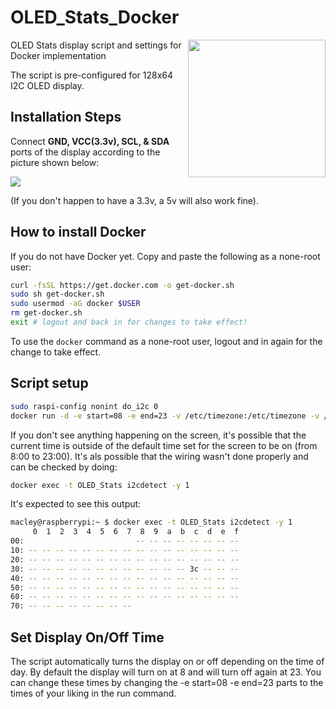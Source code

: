 # OLED_Stats_Docker

<img align="right" src="https://www.the-diy-life.com/wp-content/uploads/2022/09/187172812-de2de65c-bd30-40e7-a852-2d424edc27ab.jpg" height="220"></img>

OLED Stats display script and settings for Docker implementation

The script is pre-configured for 128x64 I2C OLED display.

## Installation Steps

Connect **GND, VCC(3.3v), SCL, & SDA** ports of the display according to the picture shown below:

<img src="https://www.the-diy-life.com/wp-content/uploads/2021/11/Screenshot-2021-11-14-at-22.16.39-1024x576.jpg">

(If you don't happen to have a 3.3v, a 5v will also work fine).

## How to install Docker

If you do not have Docker yet. Copy and paste the following as a none-root user:

```bash
curl -fsSL https://get.docker.com -o get-docker.sh
sudo sh get-docker.sh
sudo usermod -aG docker $USER
rm get-docker.sh
exit # logout and back in for changes to take effect!
```

To use the `docker` command as a none-root user, logout and in again for the change to take effect.

## Script setup

```bash
sudo raspi-config nonint do_i2c 0
docker run -d -e start=08 -e end=23 -v /etc/timezone:/etc/timezone -v /etc/localtime:/etc/localtime --network=host --device=/dev/i2c-1 --device=/dev/gpiomem --restart=on-failure --name OLED_Stats mklements/oled_stats
```

If you don't see anything happening on the screen, it's possible that the current time is outside of the default time set for the screen to be on (from 8:00 to 23:00).
It's als possible that the wiring wasn't done properly and can be checked by doing:

```bash
docker exec -t OLED_Stats i2cdetect -y 1
```

It's expected to see this output:
```bash
macley@raspberrypi:~ $ docker exec -t OLED_Stats i2cdetect -y 1
     0  1  2  3  4  5  6  7  8  9  a  b  c  d  e  f
00:                         -- -- -- -- -- -- -- --
10: -- -- -- -- -- -- -- -- -- -- -- -- -- -- -- --
20: -- -- -- -- -- -- -- -- -- -- -- -- -- -- -- --
30: -- -- -- -- -- -- -- -- -- -- -- -- 3c -- -- --
40: -- -- -- -- -- -- -- -- -- -- -- -- -- -- -- --
50: -- -- -- -- -- -- -- -- -- -- -- -- -- -- -- --
60: -- -- -- -- -- -- -- -- -- -- -- -- -- -- -- --
70: -- -- -- -- -- -- -- --
```

## Set Display On/Off Time

The script automatically turns the display on or off depending on the time of day. By default the display will turn on at 8 and will turn off again at 23. You can change these times by changing the -e start=08 -e end=23 parts to the times of your liking in the run command.
